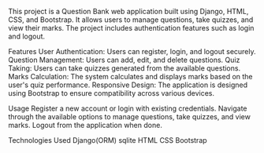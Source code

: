 This project is a Question Bank web application built using Django, HTML, CSS, and Bootstrap. It allows users to manage questions, take quizzes, and view their marks. 
The project includes authentication features such as login and logout.

Features
User Authentication: Users can register, login, and logout securely.
Question Management: Users can add, edit, and delete questions.
Quiz Taking: Users can take quizzes generated from the available questions.
Marks Calculation: The system calculates and displays marks based on the user's quiz performance.
Responsive Design: The application is designed using Bootstrap to ensure compatibility across various devices.

Usage
Register a new account or login with existing credentials.
Navigate through the available options to manage questions, take quizzes, and view marks.
Logout from the application when done.

Technologies Used
Django(ORM)
sqlite
HTML
CSS
Bootstrap
